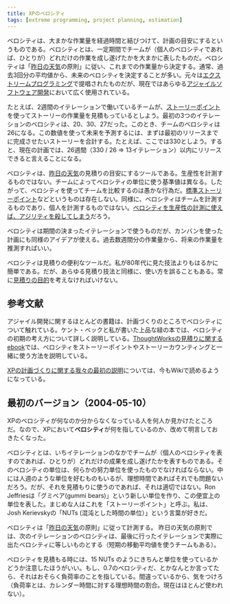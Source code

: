 ```yaml
---
title: XPのベロシティ
tags: [extreme programming, project planning, estimation]
---
```


ベロシティは、大まかな作業量を経過時間と結びつけて、計画の目安にするというものである。ベロシティとは、一定期間でチームが（個人のベロシティであれば、ひとりが）どれだけの作業を成し遂げたかを大まかに表したものだ。ベロシティは「[昨日の天気](/YesterdaysWeather)の原則」に従い、これまでの作業量から決定する。通常、過去3回分の平均値から、未来のベロシティを決定することが多い。元々は[エクストリームプログラミング](/ExtremeProgramming)で提唱されたものだが、現在ではあらゆる[アジャイルソフトウェア開発](https://martinfowler.com/agile.html)において広く使用されている。

たとえば、2週間のイテレーションで働いているチームが、[ストーリーポイント](/StoryPoint)を使ってストーリーの作業量を見積もっているとしよう。最初の3つのイテレーションのベロシティは、20、30、27だった。このとき、チームのベロシティは26になる。この数値を使って未来を予測するには、まずは最初のリリースまでに完成させたいストーリーを合計する。たとえば、ここでは330としよう。すると、現在の計画では、26週間（330 / 26 => 13イテレーション）以内にリリースできると言えることになる。

ベロシティは、[昨日の天気](/YesterdaysWeather)の見積りの目安にするツールである。生産性を計測するものではない。チームによってベロシティの単位に使う基準値は異なる。したがって、ベロシティを使ってチームを比較するのは愚かな行為だ。[標準ストーリーポイント](/StandardStoryPoints)などというものは存在しない。同様に、ベロシティはチームを計測するものであり、個人を計測するものではない。[ベロシティを生産性の計測に使えば、アジリティを殺してしまう](http://jimhighsmith.com/velocity-is-killing-agility/)だろう。

ベロシティは期間の決まったイテレーションで使うものだが、カンバンを使った計画にも同様のアイデアが使える。過去数週間分の作業量から、将来の作業量を推測すればいい。

ベロシティは見積りの便利なツールだ。私が80年代に見た技法よりもはるかに簡単である。だが、あらゆる見積り技法と同様に、使い方を誤ることもある。常に[見積りの目的](/PurposeOfEstimation)を考えなければいけない。

## 参考文献

アジャイル開発に関するほとんどの書籍は、計画づくりのところでベロシティについて触れている。ケント・ベックと私が書いた上品な緑の本では、ベロシティの初期の考え方について詳しく説明している。[ThoughtWorksの見積りに関するebook](http://info.thoughtworks.com/how-do-you-estimate-on-an-Agile-project.html)では、ベロシティをストーリーポイントやストーリーカウンティングと一緒に使う方法を説明している。

[XPの計画づくりに関する我々の最初の説明](http://c2.com/cgi/wiki?XpPlanningTerminology)については、今もWikiで読めるようになっている。

## 最初のバージョン（2004-05-10）

XPのベロシティが何なのか分からなくなっている人を何人か見かけたところだ。なので、XPにおいて**ベロシティ**が何を指しているのか、改めて明言しておきたくなった。

ベロシティとは、いちイテレーションのなかでチームが（個人のベロシティを表すのであれば、ひとりが）どれだけの成果を成し遂げたかを表すものである。そのベロシティの単位は、何らかの努力単位を使ったものでなければならない。中には人週のような単位を好むものもいるが、理想時間であればそれでも問題ないだろう。だが、それを見積もりに使うのであれば、それは適切ではない。Ron Jeffriesは「グミベア(gummi bears)」という新しい単位を作り、この便宜上の単位を表した。まじめな人はこれを「ストーリーポイント」と呼ぶ。私は、Josh Kerievskyの「NUTs (混沌とした時間の単位）」という言葉が好きだ。

ベロシティは「[昨日の天気](/YesterdaysWeather)の原則」に従って計測する。
昨日の天気の原則では、次のイテレーションのベロシティは、最後に行ったイテレーションで実際に出たベロシティに等しいものとする（短期の移動平均値を使うチームもある）。

ベロシティを見積もる時には、15 NUTs のようにきちんと単位を使っているかどうか注意したほうがいい。もし、0.7のベロシティだ、とかなんとか言ってたら、それはおそらく負荷率のことを指している。間違っているから、気をつけろ（負荷率とは、カレンダー時間に対する理想時間の割合。現在はほとんど使われない）。
